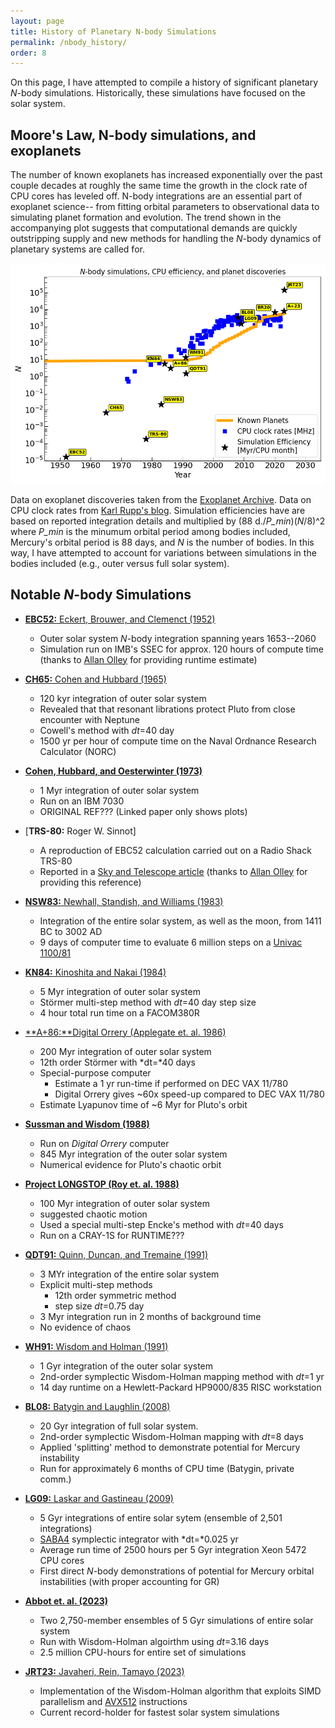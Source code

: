 ```yaml
---
layout: page
title: History of Planetary N-body Simulations
permalink: /nbody_history/
order: 8
---
```


On this page, I have attempted to compile a history of significant planetary *N*-body simulations. Historically, these simulations have focused on the solar system. 



Moore's Law, N-body simulations, and exoplanets
-----------------------------------------------

The number of known exoplanets has increased exponentially over the past couple decades at roughly the same time the growth in the clock rate of CPU cores has leveled off. N-body integrations are an essential part of exoplanet science-- from fitting orbital parameters to observational data to simulating planet formation and evolution. The trend  shown in the accompanying plot suggests that computational demands are quickly outstripping supply and new methods for handling the *N*-body dynamics of planetary systems are called for.

![nbodyMoores]

Data on exoplanet discoveries taken from the [Exoplanet Archive](https://exoplanetarchive.ipac.caltech.edu).
Data on CPU clock rates from [Karl Rupp's blog](https://www.karlrupp.net/2018/02/42-years-of-microprocessor-trend-data/).
Simulation efficiencies have are based on reported integration details and multiplied by (88 d./*P_min*)(*N*/8)^2 where *P_min* is the minumum orbital period among bodies included, Mercury's orbital period is 88 days, and *N* is the number of bodies. 
In this way, I have attempted to account for variations between simulations in the bodies included (e.g., outer versus full solar system). 





Notable *N*-body Simulations
----------------------------

- [**EBC52:** Eckert, Brouwer, and Clemenct (1952)][EBC1952]
  - Outer solar system *N*-body integration spanning years 1653--2060
  - Simulation run on IMB's SSEC for approx. 120 hours of compute time (thanks to [Allan Olley](http://individual.utoronto.ca/fofound/) for providing runtime estimate) 

- [**CH65:** Cohen and Hubbard (1965)][CH1965]
  - 120 kyr integration of outer solar system
  - Revealed that that resonant librations protect Pluto from close encounter with Neptune  
  - Cowell's method with *dt*=40 day
  - 1500 yr per hour of compute time on the Naval Ordnance Research Calculator (NORC)

- [**Cohen, Hubbard, and Oesterwinter (1973)**][CHO1973]
  - 1 Myr integration of outer solar system
  - Run on an IBM 7030 
  - ORIGINAL REF??? (Linked paper only shows plots)

- [**TRS-80:** Roger W. Sinnot]
  - A reproduction of EBC52 calculation carried out on a Radio Shack TRS-80
  - Reported in a [Sky and Telescope article][SkyAndTelescope] (thanks to [Allan Olley](http://individual.utoronto.ca/fofound/) for providing this reference)

- [**NSW83:** Newhall, Standish, and Williams (1983)][NSW1983]
  - Integration of the entire solar system, as well as the moon, from 1411 BC to 3002 AD
  - 9 days of computer time to evaluate 6 million steps on a [Univac 1100/81][univac]

- [**KN84:** Kinoshita and Nakai (1984)][KN1984]
    - 5 Myr integration of outer solar system
    - Störmer multi-step method with *dt*=40 day step size
    - 4 hour total run time on a FACOM380R 

- [**A+86:**Digital Orrery (Applegate et. al. 1986) ][DigOrr1986]
    - 200 Myr integration of outer solar system
    - 12th order Störmer with *dt=*40 days
    - Special-purpose computer 
        - Estimate a 1 yr run-time if performed on DEC VAX 11/780
        - Digital Orrery gives ~60x speed-up compared to DEC VAX 11/780
    - Estimate Lyapunov time of ~6 Myr for Pluto's orbit

- [**Sussman and Wisdom (1988)**][SW1988]
    - Run on *Digital Orrery* computer
    - 845 Myr integration of the outer solar system
    - Numerical evidence for Pluto's chaotic orbit

- [**Project LONGSTOP (Roy et. al. 1988)**][LONGSTOP1988]
    - 100 Myr integration of outer solar system
    - suggested chaotic motion 
    - Used a special multi-step Encke's method with *dt*=40 days
    - Run on a CRAY-1S for RUNTIME???

- [**QDT91:** Quinn, Duncan, and Tremaine (1991)][QDT1991]
    - 3 MYr integration of the entire solar system
    - Explicit multi-step methods 
        - 12th order symmetric method
        - step size *dt*=0.75 day
    - 3 Myr integration run in 2 months of background time
    - No evidence of chaos

- [**WH91:** Wisdom and Holman (1991)][WH1991]
    - 1 Gyr integration of the outer solar system
    - 2nd-order symplectic Wisdom-Holman mapping method with *dt*=1 yr
    - 14 day runtime on a Hewlett-Packard HP9000/835 RISC workstation

- [**BL08:** Batygin and Laughlin (2008)][BL2008]
    - 20 Gyr integration of full solar system.
    - 2nd-order symplectic Wisdom-Holman mapping with *dt*=8 days
    - Applied 'splitting' method to demonstrate potential for Mercury instability
    - Run for approximately 6 months of CPU time (Batygin, private comm.)

- [**LG09:** Laskar and Gastineau (2009)][LG2009]
    - 5 Gyr integrations of entire solar sytem (ensemble of 2,501 integrations)
    - [SABA4](SABA4) symplectic integrator with *dt=*0.025 yr
    - Average run time of 2500 hours per 5 Gyr integration Xeon 5472 CPU cores 
    - First direct *N*-body demonstrations of potential for Mercury orbital instabilities (with proper accounting for GR)

- [**Abbot et. al. (2023)**][A+2023]
    - Two 2,750-member ensembles of 5 Gyr simulations of entire solar system
    - Run with Wisdom-Holman algoirthm using *dt*=3.16 days
    - 2.5 million CPU-hours for entire set of simulations

- [**JRT23:** Javaheri, Rein, Tamayo (2023)][JRT2003]
    - Implementation of the Wisdom-Holman algorithm that exploits SIMD parallelism and [AVX512](https://en.wikipedia.org/wiki/AVX-512) instructions
    - Current record-holder for fastest solar system simulations

[EBC1952]: https://ui.adsabs.harvard.edu/abs/1951USNAO..12....1E/abstract
[CH1965]: https://ui.adsabs.harvard.edu/abs/1965AJ.....70...10C/abstract
[CHO1973]: https://ui.adsabs.harvard.edu/abs/1973CeMec...7..438C/abstract
[NSW1983]: https://ui.adsabs.harvard.edu/abs/1983A%26A...125..150N/abstract
[KN1984]: https://ui.adsabs.harvard.edu/abs/1984CeMec..34..203K/abstract
[LONGSTOP1988]: https://ui.adsabs.harvard.edu/abs/1988VA.....32...95R/abstract
[DigOrr1986]: https://ui.adsabs.harvard.edu/abs/1986AJ.....92..176A/abstract
[SW1988]: https://ui.adsabs.harvard.edu/abs/1988Sci...241..433S/abstract
[WH1991]: https://ui.adsabs.harvard.edu/abs/1991AJ....102.1528W/abstract
[QDT1991]: https://ui.adsabs.harvard.edu/abs/1991AJ....101.2287Q/abstract
[BL2008]: https://ui.adsabs.harvard.edu/abs/2008ApJ...683.1207B/abstract
[LG2009]: https://ui.adsabs.harvard.edu/abs/2009Natur.459..817L/abstract
[SABA4]: https://ui.adsabs.harvard.edu/abs/2001CeMDA..80...39L/abstract
[nbodyMoores]: /assets/images/Nbody-Moores-Law.png
[A+2023]: https://ui.adsabs.harvard.edu/abs/2023ApJ...944..190A/abstract
[JRT2003]: https://arxiv.org/abs/2307.05683
[SkyAndTelescope]: /assets/SkyNTeleTRS80vSSEC.pdf
[univac]: http://bitsavers.trailing-edge.com/pdf/univac/1100/datapro/70C-877-11_7812_UNIVAC_1100.pdf
